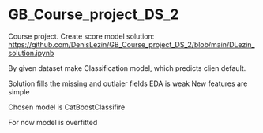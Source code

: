 # GB_Course_project_DS_2
Course project. Create score model
solution: https://github.com/DenisLezin/GB_Course_project_DS_2/blob/main/DLezin_solution.ipynb

By given dataset make Classification model, which predicts clien default. 

Solution fills the missing and outlaier fields
EDA is weak
New features are simple

Chosen model is CatBoostClassifire

For now model is overfitted
